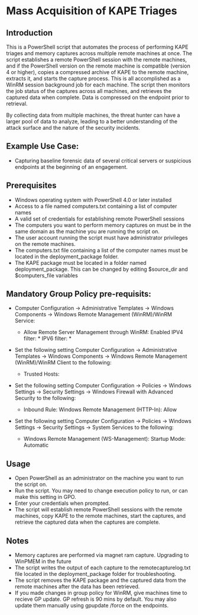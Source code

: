 # Mass Acquisition of KAPE Triages

## Introduction

This is a PowerShell script that automates the process of performing KAPE triages and memory captures across multiple remote machines at once. The script establishes a remote PowerShell session with the remote machines, and if the PowerShell version on the remote machine is compatible (version 4 or higher), copies a compressed archive of KAPE to the remote machine, extracts it, and starts the capture process. This is all accomplished as a WinRM session background job for each machine. The script then monitors the job status of the captures across all machines, and retrieves the captured data when complete. Data is compressed on the endpoint prior to retrieval.

By collecting data from multiple machines, the threat hunter can have a larger pool of data to analyze, leading to a better understanding of the attack surface and the nature of the security incidents.

## Example Use Case:
- Capturing baseline forensic data of several critical servers or suspicious endpoints at the beginning of an engagement.

## Prerequisites
- Windows operating system with PowerShell 4.0 or later installed
- Access to a file named computers.txt containing a list of computer names
- A valid set of credentials for establishing remote PowerShell sessions
- The computers you want to perform memory captures on must be in the same domain as the machine you are running the script on.
- The user account running the script must have administrator privileges on the remote machines.
- The computers.txt file containing a list of the computer names must be located in the deployment_package folder.
- The KAPE package must be located in a folder named deployment_package. This can be changed by editing $source_dir and $computers_file variables

## Mandatory Group Policy pre-requisits:
- Computer Configuration -> Administrative Templates -> Windows Components -> Windows Remote Management (WinRM)/WinRM Service:
    - Allow Remote Server Management through WinRM: Enabled
        IPV4 filter: *
        IPV6 filter: *

- Set the following setting Computer Configuration -> Administrative Templates -> Windows Components -> Windows Remote Management (WinRM)/WinRM Client to the following:
    - Trusted Hosts: <Client1 IP you want to remote to>
                     <Client2 IP you want to remote to>

- Set the following setting Computer Configuration -> Policies -> Windows Settings -> Security Settings -> Windows Firewall with Advanced Security to the following:
    - Inbound Rule: Windows Remote Management (HTTP-In): Allow

- Set the following setting Computer Configuration -> Policies -> Windows Settings -> Security Settings -> System Services to the following:
    - Windows Remote Management (WS-Management): Startup Mode: Automatic

## Usage
- Open PowerShell as an administrator on the machine you want to run the script on.
- Run the script. You may need to change execution policy to run, or can make this setting in GPO.
- Enter your credentials when prompted.
- The script will establish remote PowerShell sessions with the remote machines, copy KAPE to the remote machines, start the captures, and retrieve the captured data when the captures are complete.

## Notes
- Memory captures are performed via magnet ram capture. Upgrading to WinPMEM in the future
- The script writes the output of each capture to the remotecapturelog.txt file located in the deployment_package folder for troubleshooting.
- The script removes the KAPE package and the captured data from the remote machines after the data has been retrieved.
- If you made changes in group policy for WinRM, give machines time to recieve GP update. GP refresh is 90 mins by default. You may also update them manually using gpupdate /force on the endpoints.
